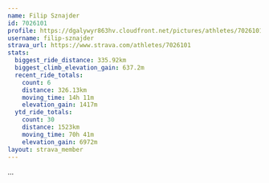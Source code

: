 ```yaml
---
name: Filip Sznajder
id: 7026101
profile: https://dgalywyr863hv.cloudfront.net/pictures/athletes/7026101/2123836/17/large.jpg
username: filip-sznajder
strava_url: https://www.strava.com/athletes/7026101
stats:
  biggest_ride_distance: 335.92km
  biggest_climb_elevation_gain: 637.2m
  recent_ride_totals:
    count: 6
    distance: 326.13km
    moving_time: 14h 11m
    elevation_gain: 1417m
  ytd_ride_totals:
    count: 30
    distance: 1523km
    moving_time: 70h 41m
    elevation_gain: 6972m
layout: strava_member
--- 
```

...
